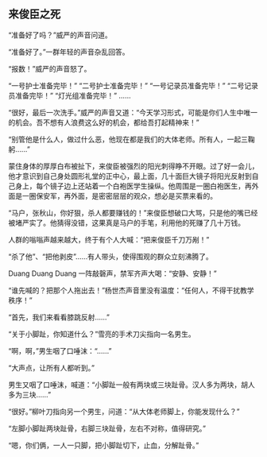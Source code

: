 ## 来俊臣之死

“准备好了吗？”威严的声音问道。

“准备好了。”一群年轻的声音杂乱回答。

“报数！”威严的声音怒了。

“一号护士准备完毕！”
“二号护士准备完毕！”
“一号记录员准备完毕！”
“二号记录员准备完毕！”
“灯光组准备完毕！”
……

“很好，最后一次洗手。”威严的声音又道：“今天学习形式，可能是你们人生中唯一的机会。吾不想有人浪费这么好的机会，都给吾打起精神来！”

“别管他是什么人，做过什么恶，他现在都是我们的大体老师。所有人，一起三鞠躬……”

蒙住身体的厚厚白布被扯下，来俊臣被强烈的阳光刺得睁不开眼。过了好一会儿，他才意识到自己身处圆形礼堂的正中心，最上面，几十面巨大镜子将阳光反射到自己身上，每个镜子边上还站着一个白袍医学生操纵。他周围是一圈白袍医生，再外面是一圈保安军，再外面，是密密层层的观众，想必是买票来看的。

“马户，张秋山，你好狠，杀人都要赚钱的！”来俊臣想破口大骂，只是他的嘴已经被堵严实了。他猜得没错，这果真是马户的手笔，利用他的死赚了几十万钱。

人群的嗡嗡声越来越大，终于有个人大喊：“把来俊臣千刀万剐！”

“杀了他”、“把他剥皮”……有人带头，使得围观的群众立刻沸腾了。

Duang Duang Duang 一阵敲磬声，禁军齐声大喝：“安静、安静！”

“谁先喊的？把那个人拖出去！”杨世杰声音里没有温度：“任何人，不得干扰教学秩序！”

“首先，我们来看看膝跳反射……”

“关于小脚趾，你知道什么？”雪亮的手术刀尖指向一名男生。

“啊，啊，”男生咽了口唾沫：“……”

“大声点，让所有人都听到。”

男生又咽了口唾沫，喊道：“小脚趾一般有两块或三块趾骨。汉人多为两块，胡人多为三块……”

“很好。”柳叶刀指向另一个男生，问道：“从大体老师脚上，你能发现什么？”

“左脚小脚趾两块趾骨，右脚三块趾骨，左右不对称，值得研究。”

“嗯，你们俩，一人一只脚，把小脚趾切下，止血，分解趾骨。”